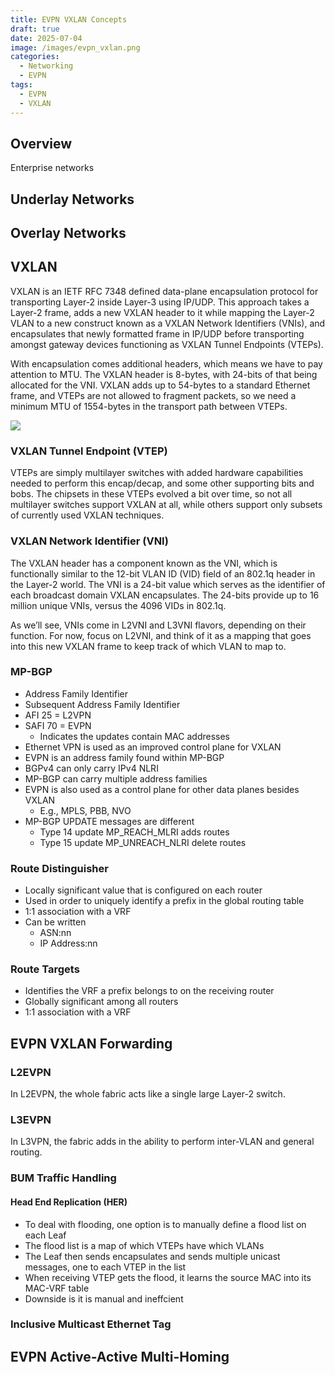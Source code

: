 ```yaml
---
title: EVPN VXLAN Concepts
draft: true
date: 2025-07-04
image: /images/evpn_vxlan.png
categories:
  - Networking
  - EVPN
tags:
  - EVPN
  - VXLAN
---
```


## Overview

Enterprise networks

## Underlay Networks

## Overlay Networks

## VXLAN

VXLAN is an IETF RFC 7348 defined data-plane encapsulation protocol for transporting Layer-2 inside Layer-3 using IP/UDP. This approach takes a Layer-2 frame, adds a new VXLAN header to it while mapping the Layer-2 VLAN to a new construct known as a VXLAN Network Identifiers (VNIs), and encapsulates that newly formatted frame in IP/UDP before transporting amongst gateway devices functioning as VXLAN Tunnel Endpoints (VTEPs).

With encapsulation comes additional headers, which means we have to pay attention to MTU. The VXLAN header is 8-bytes, with 24-bits of that being allocated for the VNI. VXLAN adds up to 54-bytes to a standard Ethernet frame, and VTEPs are not allowed to fragment packets, so we need a minimum MTU of 1554-bytes in the transport path between VTEPs.

![](/images/vxlan-header-diag.png)

### VXLAN Tunnel Endpoint (VTEP)

VTEPs are simply multilayer switches with added hardware capabilities needed to perform this encap/decap, and some other supporting bits and bobs. The chipsets in these VTEPs evolved a bit over time, so not all multilayer switches support VXLAN at all, while others support only subsets of currently used VXLAN techniques.

### VXLAN Network Identifier (VNI)

The VXLAN header has a component known as the VNI, which is functionally similar to the 12-bit VLAN ID (VID) field of an 802.1q header in the Layer-2 world. The VNI is a 24-bit value which serves as the identifier of each broadcast domain VXLAN encapsulates. The 24-bits provide up to 16 million unique VNIs, versus the 4096 VIDs in 802.1q.

As we’ll see, VNIs come in L2VNI and L3VNI flavors, depending on their function. For now, focus on L2VNI, and think of it as a mapping that goes into this new VXLAN frame to keep track of which VLAN to map to.

### MP-BGP

* Address Family Identifier
* Subsequent Address Family Identifier
* AFI 25 = L2VPN
* SAFI 70 = EVPN
  * Indicates the updates contain MAC addresses
* Ethernet VPN is used as an improved control plane for VXLAN
* EVPN is an address family found within MP-BGP
* BGPv4 can only carry IPv4 NLRI
* MP-BGP can carry multiple address families
* EVPN is also used as a control plane for other data planes besides VXLAN
  * E.g., MPLS, PBB, NVO
* MP-BGP UPDATE messages are different
  * Type 14 update MP_REACH_MLRI adds routes
  * Type 15 update MP_UNREACH_NLRI delete routes

### Route Distinguisher

* Locally significant value that is configured on each router
* Used in order to uniquely identify a prefix in the global routing table
* 1:1 association with a VRF
* Can be written
  * ASN:nn
  * IP Address:nn

### Route Targets

* Identifies the VRF a prefix belongs to on the receiving router
* Globally significant among all routers
* 1:1 association with a VRF

## EVPN VXLAN Forwarding

### L2EVPN

In L2EVPN, the whole fabric acts like a single large Layer-2 switch.

### L3EVPN

In L3VPN, the fabric adds in the ability to perform inter-VLAN and general routing.

### BUM Traffic Handling

#### Head End Replication (HER)

* To deal with flooding, one option is to manually define a flood list on each Leaf
* The flood list is a map of which VTEPs have which VLANs
* The Leaf then sends encapsulates and sends multiple unicast messages, one to each VTEP in the list
* When receiving VTEP gets the flood, it learns the source MAC into its MAC-VRF table
* Downside is it is manual and ineffcient

### Inclusive Multicast Ethernet Tag

## EVPN Active-Active Multi-Homing
